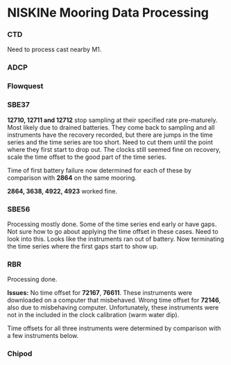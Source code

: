 NISKINe Mooring Data Processing
===============================

### CTD
Need to process cast nearby M1.

### ADCP

### Flowquest

### SBE37
**12710, 12711 and 12712** stop sampling at their specified rate pre-maturely. Most likely due to drained batteries. They come back to sampling and all instruments have the recovery recorded, but there are jumps in the time series and the time series are too short. Need to cut them until the point where they first start to drop out. The clocks still seemed fine on recovery, scale the time offset to the good part of the time series.

Time of first battery failure now determined for each of these by comparison with **2864** on the same mooring.

**2864, 3638, 4922, 4923** worked fine.

### SBE56
Processing mostly done.
Some of the time series end early or have gaps. Not sure how to go about applying the time offset in these cases. Need to look into this. Looks like the instruments ran out of battery. Now terminating the time series where the first gaps start to show up.

### RBR
Processing done.

**Issues:** No time offset for **72167**, **76611**. These instruments were downloaded on a computer that misbehaved. Wrong time offset for **72146**, also due to misbehaving computer. Unfortunately, these instruments were not in the included in the clock calibration (warm water dip).

Time offsets for all three instruments were determined by comparison with a few instruments below.

### Chipod

